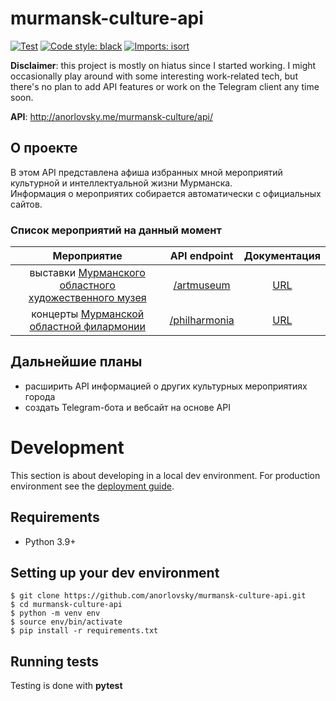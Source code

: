 # murmansk-culture-api

[![Test](https://github.com/anorlovsky/murmansk-culture-api/actions/workflows/test.yml/badge.svg)](https://github.com/anorlovsky/murmansk-culture-api/actions/workflows/test.yml)
[![Code style: black](https://img.shields.io/badge/code%20style-black-000000.svg)](https://github.com/psf/black)
[![Imports: isort](https://img.shields.io/badge/%20imports-isort-%231674b1?style=flat&labelColor=ef8336)](https://pycqa.github.io/isort/)

**Disclaimer**: this project is mostly on hiatus since I started working. I might occasionally play around with some interesting work-related tech, but there's no plan to add API features or work on the Telegram client any time soon.

**API**: http://anorlovsky.me/murmansk-culture/api/

## О проекте
В этом API представлена афиша избранных мной мероприятий культурной и интеллектуальной жизни Мурманска.  
Информация о мероприятих собирается автоматически с официальных сайтов.

### Список мероприятий на данный момент

| Мероприятие 	| API endpoint 	| Документация 	|
|:---:	|:---:	|:---:	|
| выставки  [Мурманского областного художественного музея](https://artmmuseum.ru/) 	| [/artmuseum](https://anorlovsky.me/murmansk-culture/api/artmuseum) 	| [URL](https://anorlovsky.me/murmansk-culture/api/#operation/get_artmuseum_exhibitions_artmuseum_get) 	|
| концерты [Мурманской областной филармонии](https://www.murmansound.ru/) 	| [/philharmonia](https://anorlovsky.me/murmansk-culture/api/philharmonia) 	| [URL](https://anorlovsky.me/murmansk-culture/api/#operation/get_philharmonia_concerts_philharmonia_get) 	|

## Дальнейшие планы
- расширить API информацией о других культурных мероприятиях города  
- создать Telegram-бота и вебсайт на основе API

# Development
This section is about developing in a local dev environment. For production environment see the [deployment guide](deployment/README.md).

## Requirements
- Python 3.9+

## Setting up your dev environment
```shell
$ git clone https://github.com/anorlovsky/murmansk-culture-api.git
$ cd murmansk-culture-api
$ python -m venv env
$ source env/bin/activate
$ pip install -r requirements.txt
```
## Running tests
Testing is done with **pytest**
